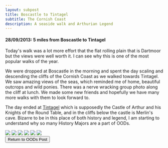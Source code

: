 ```yaml
---
layout: subpost
title: Boscastle to Tintagel
subtitle: The Cornish Coast
description: A seaside walk and Arthurian Legend
---
```


<h4>28/09/2013: 5 miles from Boscastle to Tintagel</h4>

Today's walk was a lot more effort that the flat rolling plain that is Dartmoor but the views were well worth it. I can see why this is one of the most popular walks of the year. 

We were dropped at Boscastle in the morning and spent the day scaling and descending the cliffs of the Cornish Coast as we walked towards Tintagel. We saw amazing views of the seas, which reminded me of home, beautiful outcrops and wild ponies. There was a nerve wracking group photo along the cliff at lunch. We made some new friends and hopefully we have many more walks with them to look forward to.

The day ended at <a target="_blank" href="http://www.english-heritage.org.uk/visit/places/tintagel-castle/">Tintagel</a> which is supposedly the Castle of Arthur and his Knights of the Round Table, and in the cliffs below the castle is Merlin's cave.
Bizarre to be in this place of both history and legend, I am starting to understand why so many History Majors are a part of OODs. 

<img src="https://adventuresofthetravellingtwins.com/Photos/2013-10-02-BoscastleToTintagel/day11-min.JPG" class="image1">
<img src="https://adventuresofthetravellingtwins.com/Photos/2013-10-02-BoscastleToTintagel/day12-min.JPG" class="image1">
<img src="https://adventuresofthetravellingtwins.com/Photos/2013-10-02-BoscastleToTintagel/day13-min.JPG" class="image1">
<img src="https://adventuresofthetravellingtwins.com/Photos/2013-10-02-BoscastleToTintagel/day14-min.JPG" class="image1">
<img src="https://adventuresofthetravellingtwins.com/Photos/2013-10-02-BoscastleToTintagel/day15-min.JPG" class="image1">
<img src="https://adventuresofthetravellingtwins.com/Photos/2013-10-02-BoscastleToTintagel/day16-min.JPG" class="image1">

<div class="wrapper">
  <input type="button" class="button" value="Return to OODs Post" onclick="self.close()">
</div>
